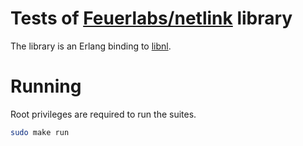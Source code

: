 # Tests of [Feuerlabs/netlink](https://github.com/Feuerlabs/netlink) library #

The library is an Erlang binding to [libnl](http://www.infradead.org/~tgr/libnl/).

# Running #

Root privileges are required to run the suites.

```bash
sudo make run
```
